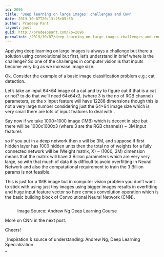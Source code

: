 ```yaml
---
id: 2096
title: 'Deep learning on large images: challenges and CNN'
date: 2019-10-07T20:13:25+05:30
author: Pradeep Pant
layout: post
guid: http://pradeeppant.com/?p=2096
permalink: /2019/10/07/deep-learning-on-large-images-challenges-and-cnn/
---
```

Applying deep learning on large images is always a challenge but there a solution using convolutional but first, let&#8217;s understand in brief where is the challenge? So one of the challenges in computer vision is that inputs become very big as we increase image size. 

Ok. Consider the example of a basic image classification problem e.g.; cat detection.

Let&#8217;s take an input 64&#215;64 image of a cat and try to figure out if that is a cat or not? to do that we&#8217;ll need 64x64x3, (where 3 is the no of RGB channel) parameters, so the x input feature will have 12288 dimensions though this is not a very large number considering just the 64&#215;64 image size which is very small there are lots of input features to deal with..

Say now if we take 1000&#215;1000 image (1MB) which is decent in size but there will be 1000x1000x3 (where 3 are the RGB channels) ~ 3M input features

so if you put in a deep network then x will be 3M, and suppose if first hidden layer has 1000 hidden units then the total no of weights for a fully connected network will be (Weight matrix, X) ~ (1000, 3M) dimension means that the matrix will have 3 Billion parameters which are very very large, so with that much of data it is difficult to avoid overfitting in Neural Network and also the computational requirement to train the 3 Billion params is not feasible. 

This is just for a 1MB image but in computer vision problem you don&#8217;t want to stick with using just tiny images using bigger images results in overfitting and huge input feature vector so here comes convolution operation which is the basic building block of Convolutional Neural Network (CNN).<figure class="wp-block-image">

<img src="http://pradeeppant.com/wp-content/uploads/2019/10/deep_learning_on_large_images-1024x580.png" alt="" class="wp-image-2106" srcset="http://pradeeppant.com/wp-content/uploads/2019/10/deep_learning_on_large_images-1024x580.png 1024w, http://pradeeppant.com/wp-content/uploads/2019/10/deep_learning_on_large_images-300x170.png 300w, http://pradeeppant.com/wp-content/uploads/2019/10/deep_learning_on_large_images-768x435.png 768w, http://pradeeppant.com/wp-content/uploads/2019/10/deep_learning_on_large_images.png 1145w" sizes="(max-width: 1024px) 100vw, 1024px" /> <figcaption>Image Source: Andrew Ng Deep Learning Course</figcaption></figure> 

  
  
More on CNN in the next post.

Cheers!

_Inspiration & source of understanding: Andrew Ng, Deep Learning Specialization  
_